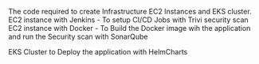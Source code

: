 The code required to create Infrastructure EC2 Instances and EKS cluster.
EC2 instance with Jenkins - To setup CI/CD Jobs with Trivi security scan
EC2 instance with Docker  - To Build the Docker image wih the application and run the Security scan with SonarQube

EKS Cluster to Deploy the application with HelmCharts
